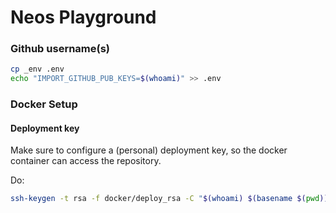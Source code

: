 Neos Playground
==

### Github username(s)

```bash
cp _env .env
echo "IMPORT_GITHUB_PUB_KEYS=$(whoami)" >> .env
```

### Docker Setup

#### Deployment key

Make sure to configure a (personal) deployment key, so the docker container can access the repository.

Do:

```bash
ssh-keygen -t rsa -f docker/deploy_rsa -C "$(whoami) $(basename $(pwd)) deploy key" -N ""
```
